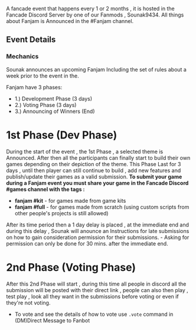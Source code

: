 
A fancade event that happens every 1 or 2 months , it is hosted in the Fancade Discord Server by one of our Fanmods , Sounak9434. All things about Fanjam is Announced in the #Fanjam channel.

## Event Details

### Mechanics
Sounak announces an upcoming Fanjam Including the set of rules about a week prior to the event in the. 

Fanjam have 3 phases:

- 1.) Development Phase (3 days)
- 2.) Voting Phase (3 days)
- 3.) Announcing of Winners (End)

# 1st Phase (Dev Phase) 
During the start of the event , the 1st Phase , a selected theme is Announced. After then all the participants can finally start to build their own games depending on their depiction of the theme. This Phase Last for 3 days , until then player can still continue to build , add new features and publish/update their games as a valid submission.
 **To submit your game during a Fanjam event you must share your game in the Fancade Discord #games channel with the tags :**
- **fanjam #kit** - for games made from game kits
- **fanjam #full** - for games made from scratch (using custom scripts from other people's projects is still allowed)
 
After its time period then a 1 day delay is placed , at the immediate end and during this delay , Sounak will anounce an Instructions for late submissions on how to gain consideration permission for their submissions. - Asking for permission can only be done for 30 mins. after the immediate end.

# 2nd Phase (Voting Phase)
After this 2nd Phase will start , during this time all people in discord all the submission will be posted with their direct link , people can also then play , test play , look all they want in the submissions before voting or even if they're not voting.
- To vote and see the details of how to vote use `.vote` command  in (DM)Direct Message to Fanbot